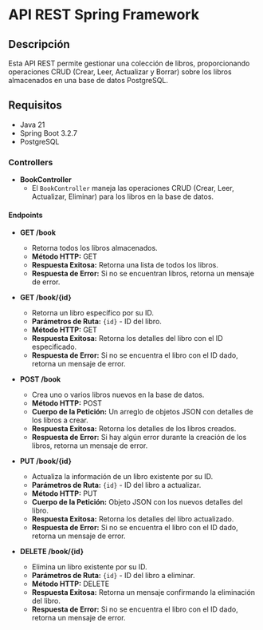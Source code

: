 # API REST Spring Framework

## Descripción
Esta API REST permite gestionar una colección de libros, proporcionando operaciones CRUD (Crear, Leer, Actualizar y Borrar) sobre los libros almacenados en una base de datos PostgreSQL.

## Requisitos
- Java 21
- Spring Boot 3.2.7
- PostgreSQL

### Controllers

* **BookController**
  * El `BookController` maneja las operaciones CRUD (Crear, Leer, Actualizar, Eliminar) para los libros en la base de datos.

#### Endpoints

* **GET /book**
  
  * Retorna todos los libros almacenados.
  * **Método HTTP:** GET
  * **Respuesta Exitosa:** Retorna una lista de todos los libros.
  * **Respuesta de Error:** Si no se encuentran libros, retorna un mensaje de error.

* **GET /book/{id}**
  
  * Retorna un libro específico por su ID.
  * **Parámetros de Ruta:** `{id}` - ID del libro.
  * **Método HTTP:** GET
  * **Respuesta Exitosa:** Retorna los detalles del libro con el ID especificado.
  * **Respuesta de Error:** Si no se encuentra el libro con el ID dado, retorna un mensaje de error.

* **POST /book**
  
  * Crea uno o varios libros nuevos en la base de datos.
  * **Método HTTP:** POST
  * **Cuerpo de la Petición:** Un arreglo de objetos JSON con detalles de los libros a crear.
  * **Respuesta Exitosa:** Retorna los detalles de los libros creados.
  * **Respuesta de Error:** Si hay algún error durante la creación de los libros, retorna un mensaje de error.

* **PUT /book/{id}**
  
  * Actualiza la información de un libro existente por su ID.
  * **Parámetros de Ruta:** `{id}` - ID del libro a actualizar.
  * **Método HTTP:** PUT
  * **Cuerpo de la Petición:** Objeto JSON con los nuevos detalles del libro.
  * **Respuesta Exitosa:** Retorna los detalles del libro actualizado.
  * **Respuesta de Error:** Si no se encuentra el libro con el ID dado, retorna un mensaje de error.

* **DELETE /book/{id}**
  
  * Elimina un libro existente por su ID.
  * **Parámetros de Ruta:** `{id}` - ID del libro a eliminar.
  * **Método HTTP:** DELETE
  * **Respuesta Exitosa:** Retorna un mensaje confirmando la eliminación del libro.
  * **Respuesta de Error:** Si no se encuentra el libro con el ID dado, retorna un mensaje de error.